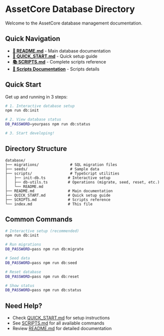 # AssetCore Database Directory

Welcome to the AssetCore database management documentation.

## Quick Navigation

- **[📖 README.md](./README.md)** - Main database documentation
- **[🚀 QUICK_START.md](./QUICK_START.md)** - Quick setup guide
- **[📚 SCRIPTS.md](./SCRIPTS.md)** - Complete scripts reference
- **[🔧 Scripts Documentation](./scripts/README.md)** - Scripts details

## Quick Start

Get up and running in 3 steps:

```bash
# 1. Interactive database setup
npm run db:init

# 2. View database status
DB_PASSWORD=yourpass npm run db:status

# 3. Start developing!
```

## Directory Structure

```
database/
├── migrations/              # SQL migration files
├── seeds/                   # Sample data
├── scripts/                 # TypeScript utilities
│   ├── init-db.ts          # Interactive setup
│   ├── db-utils.ts         # Operations (migrate, seed, reset, etc.)
│   └── README.md
├── README.md               # Main documentation
├── QUICK_START.md          # Quick setup guide
├── SCRIPTS.md              # Scripts reference
└── index.md                # This file
```

## Common Commands

```bash
# Interactive setup (recommended)
npm run db:init

# Run migrations
DB_PASSWORD=pass npm run db:migrate

# Seed data
DB_PASSWORD=pass npm run db:seed

# Reset database
DB_PASSWORD=pass npm run db:reset

# Show status
DB_PASSWORD=pass npm run db:status
```

## Need Help?

- Check [QUICK_START.md](./QUICK_START.md) for setup instructions
- See [SCRIPTS.md](./SCRIPTS.md) for all available commands
- Review [README.md](./README.md) for detailed documentation
